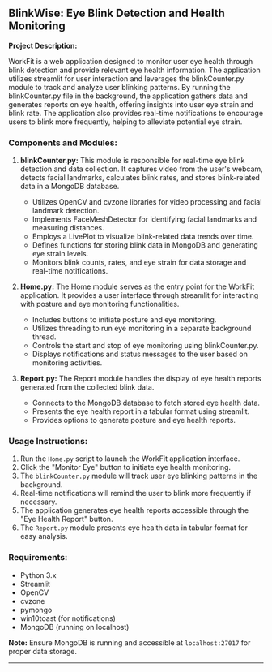 ## BlinkWise: Eye Blink Detection and Health Monitoring

**Project Description:**

WorkFit is a web application designed to monitor user eye health through blink detection and provide relevant eye health information. The application utilizes streamlit for user interaction and leverages the blinkCounter.py module to track and analyze user blinking patterns. By running the blinkCounter.py file in the background, the application gathers data and generates reports on eye health, offering insights into user eye strain and blink rate. The application also provides real-time notifications to encourage users to blink more frequently, helping to alleviate potential eye strain.

### Components and Modules:

1. **blinkCounter.py:**
   This module is responsible for real-time eye blink detection and data collection. It captures video from the user's webcam, detects facial landmarks, calculates blink rates, and stores blink-related data in a MongoDB database.

   - Utilizes OpenCV and cvzone libraries for video processing and facial landmark detection.
   - Implements FaceMeshDetector for identifying facial landmarks and measuring distances.
   - Employs a LivePlot to visualize blink-related data trends over time.
   - Defines functions for storing blink data in MongoDB and generating eye strain levels.
   - Monitors blink counts, rates, and eye strain for data storage and real-time notifications.

2. **Home.py:**
   The Home module serves as the entry point for the WorkFit application. It provides a user interface through streamlit for interacting with posture and eye monitoring functionalities.

   - Includes buttons to initiate posture and eye monitoring.
   - Utilizes threading to run eye monitoring in a separate background thread.
   - Controls the start and stop of eye monitoring using blinkCounter.py.
   - Displays notifications and status messages to the user based on monitoring activities.

3. **Report.py:**
   The Report module handles the display of eye health reports generated from the collected blink data.

   - Connects to the MongoDB database to fetch stored eye health data.
   - Presents the eye health report in a tabular format using streamlit.
   - Provides options to generate posture and eye health reports.

### Usage Instructions:

1. Run the `Home.py` script to launch the WorkFit application interface.
2. Click the "Monitor Eye" button to initiate eye health monitoring.
3. The `blinkCounter.py` module will track user eye blinking patterns in the background.
4. Real-time notifications will remind the user to blink more frequently if necessary.
5. The application generates eye health reports accessible through the "Eye Health Report" button.
6. The `Report.py` module presents eye health data in tabular format for easy analysis.

### Requirements:

- Python 3.x
- Streamlit
- OpenCV
- cvzone
- pymongo
- win10toast (for notifications)
- MongoDB (running on localhost)

**Note:** Ensure MongoDB is running and accessible at `localhost:27017` for proper data storage.

---
 
